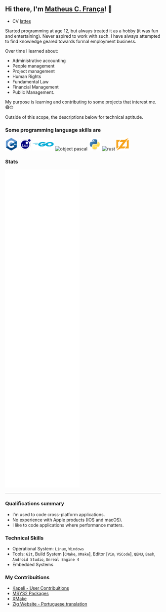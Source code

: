 ## Hi there, I'm [Matheus C. França](https://twitter.com/theucatarino)! 👋 

- CV [lattes](http://lattes.cnpq.br/4663179147291686)

Started programming at age 12, but always treated it as a hobby (it was fun and entertaining). Never aspired to work with such.
I have always attempted to find knowledge geared towards formal employment business.

Over time I learned about:
- Administrative accounting
- People management
- Project management
- Human Rights
- Fundamental Law
- Financial Management
- Public Management.

My purpose is learning and contributing to some projects that interest me. 😅🤓

Outside of this scope, the descriptions below for technical aptitude.

### Some programming language skills are
<p align="left">
<img src="https://raw.githubusercontent.com/devicons/devicon/master/icons/cplusplus/cplusplus-original.svg" alt="cplusplus" width="40" height="40"/> 
<img src="https://raw.githubusercontent.com/github/explore/80688e429a7d4ef2fca1e82350fe8e3517d3494d/topics/lua/lua.png" alt="lua" width="40" height="40"/>
  <img src="https://github.com/devicons/devicon/raw/master/icons/go/go-original-wordmark.svg" alt="go" width="70" height="40"/>
<img src="https://icons.iconarchive.com/icons/papirus-team/papirus-apps/512/lazarus-icon.png" alt="object pascal" width="40" height="40"/>
<img src="https://raw.githubusercontent.com/devicons/devicon/master/icons/python/python-original.svg" alt="python" width="40" height="40"/>
<img src="https://www.rust-lang.org/logos/rust-logo-512x512.png" alt="rust" width="40" height="40"/>
<img src="https://github.com/ziglang/logo/raw/master/zig-mark.svg" alt="zig" width="40" height="40"/> </p>

### Stats

[![kassane's metrics](./github-metrics.svg)](https://github.com/lowlighter/metrics)

----

### Qualifications summary

- I’m used to code cross-platform applications.
- No experience with Apple products (IOS and macOS).
- I like to code applications where performance matters.

### Technical Skills

- Operational System: `Linux`, `Windows`
- Tools: `Git`, Build System [`CMake`, `XMake`], Editor [`Vim`, `VSCode`], `QEMU`, `Bash`, `Android Studio`, `Unreal Engine 4`
- Embedded Systems

### My Contribuitions

- [Kapeli - User Contribuitions](https://github.com/Kapeli/Dash-User-Contributions/pulls?q=author%3Akassane)
- [MSYS2 Packages](https://github.com/msys2/MINGW-packages/pulls?q=author%3Akassane)
- [XMake](https://github.com/xmake-io/xmake/issues?q=author%3Akassane)
- [Zig Website - Portuguese translation](https://github.com/ziglang/www.ziglang.org/pull/96)
